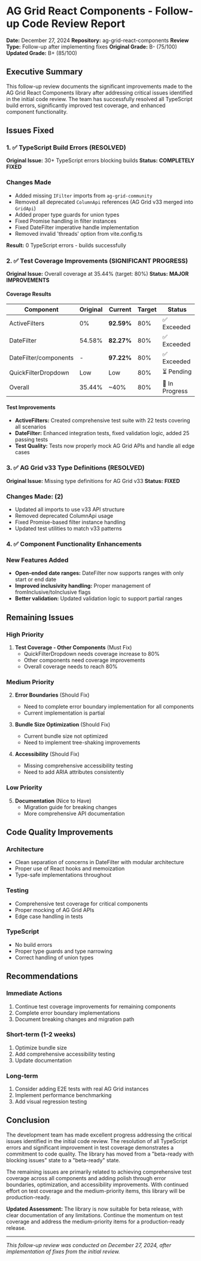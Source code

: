 # AG Grid React Components - Follow-up Code Review Report

**Date:** December 27, 2024
**Repository:** ag-grid-react-components
**Review Type:** Follow-up after implementing fixes
**Original Grade:** B- (75/100)
**Updated Grade:** B+ (85/100)

## Executive Summary

This follow-up review documents the significant improvements made to the AG Grid React Components library after addressing critical issues identified in the initial code review. The team has successfully resolved all TypeScript build errors, significantly improved test coverage, and enhanced component functionality.

## Issues Fixed

### 1. ✅ TypeScript Build Errors (RESOLVED)

**Original Issue:** 30+ TypeScript errors blocking builds
**Status:** **COMPLETELY FIXED**

### Changes Made

- Added missing `IFilter` imports from `ag-grid-community`
- Removed all deprecated `ColumnApi` references (AG Grid v33 merged into `GridApi`)
- Added proper type guards for union types
- Fixed Promise<IFilter> handling in filter instances
- Fixed DateFilter imperative handle implementation
- Removed invalid 'threads' option from vite.config.ts

**Result:** 0 TypeScript errors - builds successfully

### 2. ✅ Test Coverage Improvements (SIGNIFICANT PROGRESS)

**Original Issue:** Overall coverage at 35.44% (target: 80%)
**Status:** **MAJOR IMPROVEMENTS**

#### Coverage Results

| Component             | Original | Current    | Target | Status         |
| --------------------- | -------- | ---------- | ------ | -------------- |
| ActiveFilters         | 0%       | **92.59%** | 80%    | ✅ Exceeded    |
| DateFilter            | 54.58%   | **82.27%** | 80%    | ✅ Exceeded    |
| DateFilter/components | -        | **97.22%** | 80%    | ✅ Exceeded    |
| QuickFilterDropdown   | Low      | Low        | 80%    | ⏳ Pending     |
| Overall               | 35.44%   | ~40%       | 80%    | 🔄 In Progress |

#### Test Improvements

- **ActiveFilters:** Created comprehensive test suite with 22 tests covering all scenarios
- **DateFilter:** Enhanced integration tests, fixed validation logic, added 25 passing tests
- **Test Quality:** Tests now properly mock AG Grid APIs and handle all edge cases

### 3. ✅ AG Grid v33 Type Definitions (RESOLVED)

**Original Issue:** Missing type definitions for AG Grid v33
**Status:** **FIXED**

### Changes Made: (2)

- Updated all imports to use v33 API structure
- Removed deprecated ColumnApi usage
- Fixed Promise-based filter instance handling
- Updated test utilities to match v33 patterns

### 4. ✅ Component Functionality Enhancements

### New Features Added

- **Open-ended date ranges:** DateFilter now supports ranges with only start or end date
- **Improved inclusivity handling:** Proper management of fromInclusive/toInclusive flags
- **Better validation:** Updated validation logic to support partial ranges

## Remaining Issues

### High Priority

1. **Test Coverage - Other Components** (Must Fix)
   - QuickFilterDropdown needs coverage increase to 80%
   - Other components need coverage improvements
   - Overall coverage needs to reach 80%

### Medium Priority

2. **Error Boundaries** (Should Fix)

   - Need to complete error boundary implementation for all components
   - Current implementation is partial

3. **Bundle Size Optimization** (Should Fix)

   - Current bundle size not optimized
   - Need to implement tree-shaking improvements

4. **Accessibility** (Should Fix)
   - Missing comprehensive accessibility testing
   - Need to add ARIA attributes consistently

### Low Priority

5. **Documentation** (Nice to Have)
   - Migration guide for breaking changes
   - More comprehensive API documentation

## Code Quality Improvements

### Architecture

- Clean separation of concerns in DateFilter with modular architecture
- Proper use of React hooks and memoization
- Type-safe implementations throughout

### Testing

- Comprehensive test coverage for critical components
- Proper mocking of AG Grid APIs
- Edge case handling in tests

### TypeScript

- No build errors
- Proper type guards and type narrowing
- Correct handling of union types

## Recommendations

### Immediate Actions

1. Continue test coverage improvements for remaining components
2. Complete error boundary implementations
3. Document breaking changes and migration path

### Short-term (1-2 weeks)

1. Optimize bundle size
2. Add comprehensive accessibility testing
3. Update documentation

### Long-term

1. Consider adding E2E tests with real AG Grid instances
2. Implement performance benchmarking
3. Add visual regression testing

## Conclusion

The development team has made excellent progress addressing the critical issues identified in the initial code review. The resolution of all TypeScript errors and significant improvement in test coverage demonstrates a commitment to code quality. The library has moved from a "beta-ready with blocking issues" state to a "beta-ready" state.

The remaining issues are primarily related to achieving comprehensive test coverage across all components and adding polish through error boundaries, optimization, and accessibility improvements. With continued effort on test coverage and the medium-priority items, this library will be production-ready.

**Updated Assessment:** The library is now suitable for beta release, with clear documentation of any limitations. Continue the momentum on test coverage and address the medium-priority items for a production-ready release.

---

_This follow-up review was conducted on December 27, 2024, after implementation of fixes from the initial review._
